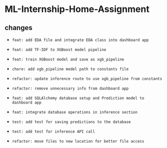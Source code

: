 # ML-Internship-Home-Assignment

## changes

- `feat: add EDA file and integrate EDA class into dashboard app`

- `feat: add TF-IDF to XGBoost model pipeline` 

- `feat: train XGBoost model and save as xgb_pipeline`  

- `chore: add xgb_pipeline model path to constants file`  

- `refactor: update inference route to use xgb_pipeline from constants`  

- `refactor: remove unnecessary info from dashboard app`  

- `feat: add SQLAlchemy database setup and Prediction model to dashboard app`  

- `feat: integrate database operations in inference section`  

- `test: add test for saving predictions to the database`  

- `test: add test for inference API call`  

- `refactor: move files to new location for better file access`  
